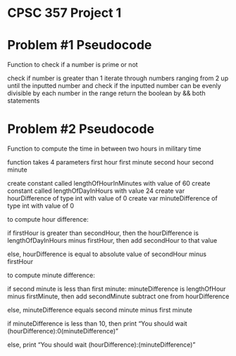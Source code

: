 # CPSC 357 Project 1

# Problem #1 Pseudocode

Function to check if a number is prime or not 

check if number is greater than 1 
iterate through numbers ranging from 2 up until the inputted number and check if the inputted number can be evenly divisible by each number in the range 
return the boolean by && both statements

# Problem #2 Pseudocode

Function to compute the time in between two hours in military time

function takes 4 parameters
first hour
first minute
second hour
second minute

create constant called lengthOfHourInMinutes with value of 60
create constant called lengthOfDayInHours with value 24
create var hourDifference of type int with value of 0
create var minuteDifference of type int with value of 0

to compute hour difference:

if firstHour is greater than secondHour, then the hourDifference is lengthOfDayInHours minus firstHour, then add secondHour to that value

else, hourDifference is equal to absolute value of secondHour minus firstHour


to compute minute difference:

if second minute is less than first minute:
minuteDifference is lengthOfHour minus firstMinute, then add secondMinute
subtract one from hourDifference 

else, minuteDifference equals second minute minus first minute

if minuteDifference is less than 10,
then print “You should wait \(hourDifference):0\(minuteDifference)”

else, print “You should wait \(hourDifference):\(minuteDifference)”




